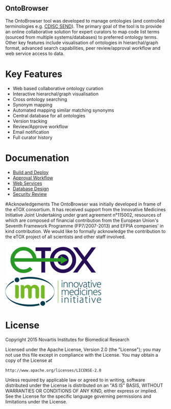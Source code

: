 OntoBrowser
---
The OntoBrowser tool was developed to manage ontologies (and controlled terminologies e.g. [CDISC SEND](http://evs.nci.nih.gov/ftp1/CDISC/SEND/SEND%20Terminology.html)). The primary goal of the tool is to provide an online collaborative solution for expert curators to map code list terms (sourced from multiple systems/databases) to preferred ontology terms. Other key features include visualisation of ontologies in hierarchal/graph format, advanced search capabilities, peer review/approval workflow and web service access to data. 

# Key Features
* Web based collaborative ontology curation
* Interactive hierarchal/graph visualisation
* Cross ontology searching
* Synonym mapping
* Automated mapping similar matching synonyms 
* Central database for all ontologies
* Version tracking
* Review/Approve workflow
* Email notification
* Full curator history

# Documenation
* [Build and Deploy](doc/INSTALL.md)
* [Approval Workflow](doc/approval_workflow.pdf)
* [Web Services](doc/web_services.md)
* [Database Design](doc/database_design.pdf)
* [Security Review](doc/security_review.md)

#Acknowledgements
The OntoBrowser was initially developed in frame of the eTOX consortium. It has received support from the Innovative Medicines Initiative Joint Undertaking under grant agreement n°115002, resources of which are composed of financial contribution from the European Union's Seventh Framework Programme (FP7/2007-2013) and EFPIA companies' in kind contribution. We would like to formally acknowledge the contribution to the eTOX project of all scientists and other staff involved.

![eTOX](img/etox-logo.png "eTOX") ![IMI](img/imi-logo.png "IMI")

# License
Copyright 2015 Novartis Institutes for Biomedical Research

Licensed under the Apache License, Version 2.0 (the "License"); you may not use this file except in compliance with the License. You may obtain a copy of the License at

    http://www.apache.org/licenses/LICENSE-2.0

Unless required by applicable law or agreed to in writing, software distributed under the License is distributed on an "AS IS" BASIS, WITHOUT WARRANTIES OR CONDITIONS OF ANY KIND, either express or implied. See the License for the specific language governing permissions and limitations under the License.
